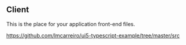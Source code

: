 ## Client

This is the place for your application front-end files.

https://github.com/lmcarreiro/ui5-typescript-example/tree/master/src

